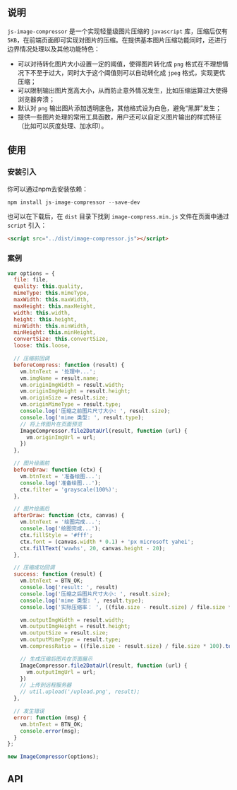 ## 说明

`js-image-compressor` 是一个实现轻量级图片压缩的 `javascript` 库，压缩后仅有 `5KB`，在前端页面即可实现对图片的压缩。在提供基本图片压缩功能同时，还进行边界情况处理以及其他功能特色：

- 可以对待转化图片大小设置一定的阈值，使得图片转化成 `png` 格式在不理想情况下不至于过大，同时大于这个阈值则可以自动转化成 `jpeg` 格式，实现更优压缩；
- 可以限制输出图片宽高大小，从而防止意外情况发生，比如压缩运算过大使得浏览器奔溃；
- 默认对 `png` 输出图片添加透明底色，其他格式设为白色，避免“黑屏”发生；
- 提供一些图片处理的常用工具函数，用户还可以自定义图片输出的样式特征（比如可以灰度处理、加水印）。

## 使用

### 安装引入

你可以通过npm去安装依赖：

```js
npm install js-image-compressor --save-dev
```

也可以在下载后，在 `dist` 目录下找到 `image-compress.min.js` 文件在页面中通过 `script` 引入：

```html
<script src="../dist/image-compressor.js"></script>
```

### 案例

```js
var options = {
  file: file,
  quality: this.quality,
  mimeType: this.mimeType,
  maxWidth: this.maxWidth,
  maxHeight: this.maxHeight,
  width: this.width,
  height: this.height,
  minWidth: this.minWidth,
  minHeight: this.minHeight,
  convertSize: this.convertSize,
  loose: this.loose,

  // 压缩前回调
  beforeCompress: function (result) {
    vm.btnText = '处理中...';
    vm.imgName = result.name;
    vm.originImgWidth = result.width;
    vm.originImgHeight = result.height;
    vm.originSize = result.size;
    vm.originMimeType = result.type;
    console.log('压缩之前图片尺寸大小: ', result.size);
    console.log('mime 类型: ', result.type);
    // 将上传图片在页面预览
    ImageCompressor.file2DataUrl(result, function (url) {
      vm.originImgUrl = url;
    })
  },

  // 图片绘画前
  beforeDraw: function (ctx) {
    vm.btnText = '准备绘图...';
    console.log('准备绘图...');
    ctx.filter = 'grayscale(100%)';
  },

  // 图片绘画后
  afterDraw: function (ctx, canvas) {
    vm.btnText = '绘图完成...';
    console.log('绘图完成...');
    ctx.fillStyle = '#fff';
    ctx.font = (canvas.width * 0.1) + 'px microsoft yahei';
    ctx.fillText('wuwhs', 20, canvas.height - 20);
  },

  // 压缩成功回调
  success: function (result) {
    vm.btnText = BTN_OK;
    console.log('result: ', result)
    console.log('压缩之后图片尺寸大小: ', result.size);
    console.log('mime 类型: ', result.type);
    console.log('实际压缩率： ', ((file.size - result.size) / file.size * 100).toFixed(2) + '%');

    vm.outputImgWidth = result.width;
    vm.outputImgHeight = result.height;
    vm.outputSize = result.size;
    vm.outputMimeType = result.type;
    vm.compressRatio = ((file.size - result.size) / file.size * 100).toFixed(2) + '%';

    // 生成压缩后图片在页面展示
    ImageCompressor.file2DataUrl(result, function (url) {
      vm.outputImgUrl = url;
    })
    // 上传到远程服务器
    // util.upload('/upload.png', result);
  },

  // 发生错误
  error: function (msg) {
    vm.btnText = BTN_OK;
    console.error(msg);
  }
};

new ImageCompressor(options);
```


## API
